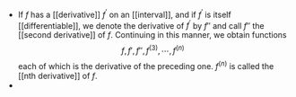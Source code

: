 - If $f$ has a [[derivative]] $f^\prime$ on an [[interval]], and if $f^\prime$ is itself [[differentiable]], we denote the derivative of $f^\prime$ by $f{''}$ and call $f''$ the [[second derivative]] of $f$.
  Continuing in this manner, we obtain functions
  $$f,f',f'',f^{(3)},\cdots,f^{(n)}$$
  each of which is the derivative of the preceding one. $f^{(n)}$ is called the [[nth derivative]] of $f$.
-